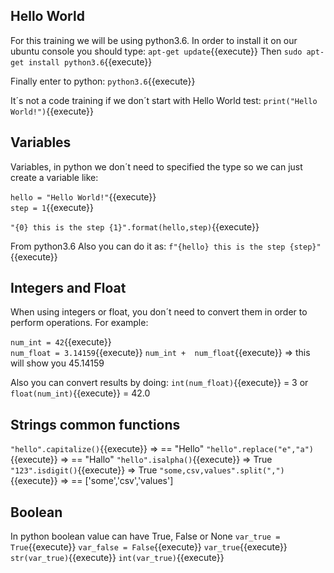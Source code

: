 <h2>Hello World</h2>

For this training we will be using python3.6. In order to install it on our ubuntu console you should type:
`apt-get update`{{execute}}
Then
`sudo apt-get install python3.6`{{execute}}

Finally enter to python:
`python3.6`{{execute}}

 It´s not a code training if we don´t start with Hello World test:
 `print("Hello World!")`{{execute}}

<h2>Variables</h2>

 Variables, in python we don´t need to specified the type so we can just create a variable like:

 `hello = "Hello World!"`{{execute}}  
 `step = 1`{{execute}}

 `"{0} this is the step {1}".format(hello,step)`{{execute}} 

From python3.6 Also you can do it as:
`f"{hello} this is the step {step}"`{{execute}}


<h2>Integers and Float</h2>
 When using integers or float, you don´t need to convert them in order to perform operations. For example:

 `num_int = 42`{{execute}}  
 `num_float = 3.14159`{{execute}}
 `num_int +  num_float`{{execute}}  => this will show you 45.14159

 Also you can convert results by doing:
 `int(num_float)`{{execute}}  = 3 or  `float(num_int)`{{execute}}  = 42.0

<h2>Strings common functions</h2>

`"hello".capitalize()`{{execute}} => == "Hello"
`"hello".replace("e","a")`{{execute}} => == "Hallo"
`"hello".isalpha()`{{execute}} => True
`"123".isdigit()`{{execute}} =>  True
`"some,csv,values".split(",")`{{execute}} => == ['some','csv','values']

<h2>Boolean</h2>

In python boolean value can have True, False or None
`var_true = True`{{execute}}
`var_false = False`{{execute}}
`var_true`{{execute}}
`str(var_true)`{{execute}}
`int(var_true)`{{execute}}


